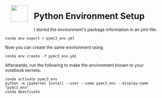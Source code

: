 <img src="http://imgur.com/1ZcRyrc.png" style="float: left; margin: 20px; height: 55px">

# Python Environment Setup


I stored the environment's package information in an yml-file.

```
conda env export > pymc3_env.yml
```

Now you can create the same environment using

```
conda env create -f pymc3_env.yml
```

Afterwards, run the following to make the environment known to your
notebook kernels:

```
conda activate pymc3_env
python -m ipykernel install --user --name pymc3_env --display-name "pymc3_env"
conda deactivate
```
